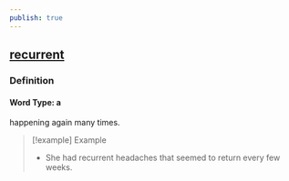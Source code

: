 ```yaml
---
publish: true
---
```


## [recurrent](https://dictionary.cambridge.org/dictionary/english/recurrent)

### Definition
#### Word Type: a
happening again many times.

>[!example] Example
> - She had recurrent headaches that seemed to return every few weeks.
